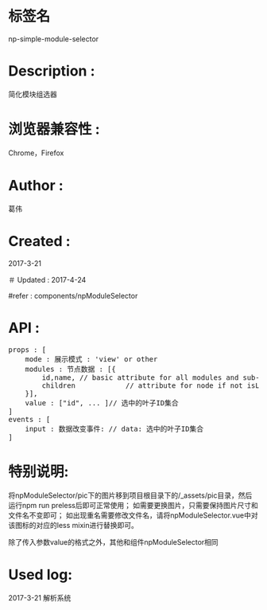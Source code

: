 # 标签名
np-simple-module-selector

# Description :
简化模块组选器

# 浏览器兼容性 :
Chrome，Firefox 

# Author :
葛伟

# Created :
2017-3-21

＃ Updated :
2017-4-24

#refer : 
components/npModuleSelector

# API :

<pre>
props : [
	mode : 展示模式 : 'view' or other
	modules : 节点数据 : [{
		id,name, // basic attribute for all modules and sub-modules;
		children			// attribute for node if not isLeaf
	}],
 	value : ["id", ... ]// 选中的叶子ID集合
]
events : [
	input : 数据改变事件: // data: 选中的叶子ID集合
]
</pre>

# 特别说明:

将npModuleSelector/pic下的图片移到项目根目录下的/_assets/pic目录，然后运行npm run preless后即可正常使用；
如需要更换图片，只需要保持图片尺寸和文件名不变即可；
如出现重名需要修改文件名，请将npModuleSelector.vue中对该图标的对应的less mixin进行替换即可。

除了传入参数value的格式之外，其他和组件npModuleSelector相同

# Used log: 
2017-3-21 解析系统

